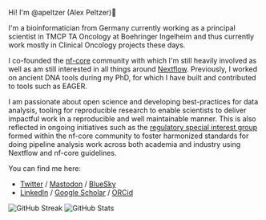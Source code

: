 Hi! I'm @apeltzer (Alex Peltzer)👋

I'm a bioinformatician from Germany currently working as a principal scientist in TMCP TA Oncology at Boehringer Ingelheim and thus currently work mostly in Clinical Oncology projects these days.

I co-founded the [nf-core](https://nf-co.re) community with which I'm still heavily involved as well as am still interested in all things around [Nextflow](https://nextflow.io). Previously, I worked on ancient DNA tools during my PhD, for which I have built and contributed to tools such as EAGER.

I am passionate about open science and developing best-practices for data analysis, tooling for reproducible research to enable scientists to deliver impactful work in a reproducible and well maintainable manner. This is also reflected in ongoing initiatives such as the [regulatory special interest group](https://nf-co.re/special-interest-groups/regulatory) formed within the nf-core community to foster harmonized standards for doing pipeline analysis work across both academia and industry using Nextflow and nf-core guidelines.

You can find me here:

* [Twitter](https://x.com/alex_peltzer) / [Mastodon](@alex_peltzer@genomic.social) / [BlueSky](https://bsky.app/profile/alexpeltzer.bsky.social)
* [LinkedIn](https://www.linkedin.com/in/apeltzer/) / [Google Scholar](https://scholar.google.com/citations?user=XiBUuZgAAAAJ&hl=en) / [ORCid](https://orcid.org/0000-0002-6503-2180)

![GitHub Streak](https://github-readme-streak-stats.herokuapp.com/?user=apeltzer&theme=gruvbox&hide_border=true) ![GitHub Stats](https://github-readme-stats.vercel.app/api?username=apeltzer&theme=gruvbox&show_icons=true&hide_border=true&count_private=true)
